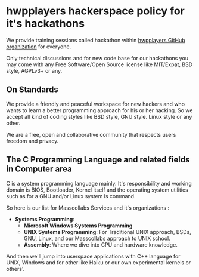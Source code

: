 # hwpplayers hackerspace policy for it's hackathons

We provide training sessions called hackathon within [hwpplayers GitHub organization](https://github.com/hwpplayers) for everyone.

Only technical discussions and for new code base for our hackathons you may come with any Free Software/Open Source license like MIT/Expat, BSD style, AGPLv3+ or any.

## On Standards

We provide a friendly and peaceful workspace for new hackers and who wants to learn a better programming approach for his or her hacking. So we accept all kind of coding styles like BSD style, GNU style. Linux style or any other.

We are a free, open and collaborative community that respects users freedom and privacy.

## The C Programming Language and related fields in Computer area

C is a system programming language mainly. It's responsibility and working domain is BIOS, Bootloader, Kernel itself and the operating system utilities such as for a GNU and/or Linux system ls command.

So here is our list for Masscollabs Services and it's organizations :

* **Systems Programming**:
    * **Microsoft Windows Systems Programming**
    * **UNIX Systems Programming**: For Traditional UNIX approach, BSDs, GNU, Linux, and our Masscollabs approach to UNIX school.
    * **Assembly**: Where we dive into CPU and hardware knowledge.

And then we'll jump into userspace applications with C++ language for UNIX, Windows and for other like Haiku or our own experimental kernels or others'.
